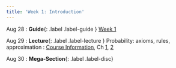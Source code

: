 ```yaml
---
title: 'Week 1: Introduction'
---
```


Aug 28
: **Guide**{: .label .label-guide } [Week 1](/assets/guides/fall24/week01.pdf)

Aug 29
: **Lecture**{: .label .label-lecture } Probability: axioms, rules, approximation
    : [Course Information](course-info), Ch [1](http://prob140.org/textbook/content/Chapter_01/00_Fundamentals.html), [2](http://prob140.org/textbook/content/Chapter_02/00_Calculating_Chances.html)
    
Aug 30
: **Mega-Section**{: .label .label-disc}


